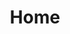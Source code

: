 ---
layout: BlogHome
title: Home
home: true
heroText: 🥁Crashcourse
heroFullScreen: true
bgImage: https://github.com/chanhi2000/chanhi2000/raw/main/imgs/coderman.gif
heroImage: https://avatars.githubusercontent.com/u/6296241?v=4
projects:
  - name: Home
    link: https://chanhi2000.github.io
    icon: fas fa-wind
  - name: CLI
    link: /cli/
    icon: iconfont icon-shell
  - name: Swift
    link: /swift/
    icon: fa-brands fa-swift
  - name: Java / Kotlin / Spring
    link: /java/
    icon: fa-brands fa-java
  - name: Javascript / Typescript
    link: /js/
    icon: fa-brands fa-js
  - name: Python
    link: /python/
    icon: fa-brands fa-python
  - name: CSS
    link: /css/
    icon: fa-brands fa-css3-alt
  - name: Rust
    link: /rust/
    icon: fa-brands fa-rust
  - name: C & C++
    link: /cpp/
    icon: iconfont icon-cpp
  - name: Ruby
    link: /ruby/
    icon: iconfont icon-ruby
  - name: Haskell
    link: /haskell/
    icon: iconfont icon-haskell
  - name: Docker
    link: /docker/
    icon: fa-brands fa-docker
  - name: Kubernetes
    link: /k8s/
    icon: iconfont icon-k8s
  - name: AWS
    link: /aws/
    icon: fa-brands fa-aws
  - name: DevOps
    link: /devops/
    icon: fas fa-network-wired
  - name: Misc.
    link: /misc/
    icon: fas fa-object-group
footerHtml: true
footer: <i>v__VERSION__</i><br/><br/>MIT Licensed<br/>Copyright © 2023-present <a target="_blank" href="https://github.com/chanhi2000">Chan Hee Lee</a>
---